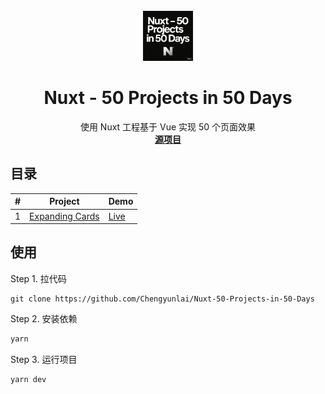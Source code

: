 <!-- PROJECT LOGO -->
<br />
<div align="center">
<img src="images/logo.png" alt="Logo" width="80" height="80">
<h1 align="center">Nuxt - 50 Projects in 50 Days</h1>

  <p align="center">
    使用 Nuxt 工程基于 Vue 实现 50 个页面效果
    <br />
    <a href="https://github.com/bradtraversy/50projects50days"><strong>源项目</strong></a>
  </p>
</div>


## 目录
| # | Project                                       | Demo     |
|---|-----------------------------------------------|----------|
| 1 | [Expanding Cards](https://github.com/Chengyunlai/Nuxt-50-Projects-in-50-Days/tree/master/pages/expanding-cards) | [Live]() |

## 使用
Step 1. 拉代码
```git
git clone https://github.com/Chengyunlai/Nuxt-50-Projects-in-50-Days
```

Step 2. 安装依赖

```cmd
yarn
```

Step 3. 运行项目
```cmd
yarn dev
```